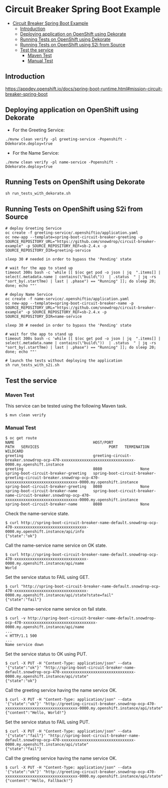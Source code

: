 # Circuit Breaker Spring Boot Example

* [Circuit Breaker Spring Boot Example](#circuit-breaker-spring-boot-example)
    * [Introduction](#introduction)
    * [Deploying application on OpenShift using Dekorate](#deploying-application-on-openshift-using-dekorate)
    * [Running Tests on OpenShift using Dekorate](#running-tests-on-openshift-using-dekorate)
    * [Running Tests on OpenShift using S2i from Source](#running-tests-on-openshift-using-s2i-from-source)
    * [Test the service](#test-the-service)
        * [Maven Test](#maven-test)
        * [Manual Test](#manual-test)

## Introduction

https://appdev.openshift.io/docs/spring-boot-runtime.html#mission-circuit-breaker-spring-boot

## Deploying application on OpenShift using Dekorate

- For the Greeting Service:
```
./mvnw clean verify -pl greeting-service -Popenshift -Ddekorate.deploy=true
```

- For the Name Service:
```
./mvnw clean verify -pl name-service -Popenshift -Ddekorate.deploy=true
```

## Running Tests on OpenShift using Dekorate

```
sh run_tests_with_dekorate.sh
```

## Running Tests on OpenShift using S2i from Source

```
# deploy Greeting Service
oc create -f greeting-service/.openshiftio/application.yaml
oc new-app --template=spring-boot-circuit-breaker-greeting -p SOURCE_REPOSITORY_URL="https://github.com/snowdrop/circuit-breaker-example" -p SOURCE_REPOSITORY_REF=sb-2.4.x -p SOURCE_REPOSITORY_DIR=greeting-service

sleep 30 # needed in order to bypass the 'Pending' state

# wait for the app to stand up
timeout 300s bash -c 'while [[ $(oc get pod -o json | jq  ".items[] | select(.metadata.name | contains(\"build\"))  | .status  " | jq -rs "sort_by(.startTme) | last | .phase") == "Running" ]]; do sleep 20; done; echo ""'

# deploy Name Service
oc create -f name-service/.openshiftio/application.yaml
oc new-app --template=spring-boot-circuit-breaker-name -p SOURCE_REPOSITORY_URL="https://github.com/snowdrop/circuit-breaker-example" -p SOURCE_REPOSITORY_REF=sb-2.4.x -p SOURCE_REPOSITORY_DIR=name-service

sleep 30 # needed in order to bypass the 'Pending' state

# wait for the app to stand up
timeout 300s bash -c 'while [[ $(oc get pod -o json | jq  ".items[] | select(.metadata.name | contains(\"build\"))  | .status  " | jq -rs "sort_by(.startTme) | last | .phase") == "Running" ]]; do sleep 20; done; echo ""'

# launch the tests without deploying the application
sh run_tests_with_s2i.sh
```

## Test the service

### Maven Test
This service can be tested using the following Maven task.

```shell
$ mvn clean verify
```

### Manual Test

```shell
$ oc get route
NAME                                   HOST/PORT                                                                                                                                      PATH   SERVICES                               PORT   TERMINATION   WILDCARD
greeting                               greeting-circuit-breaker.snowdrop-ocp-470-xxxxxxxxxxxxxxxxxxxxxxxxxxxxxxxx-0000.my.openshift.instance                                      greeting                               8080                 None
spring-boot-circuit-breaker-greeting   spring-boot-circuit-breaker-greeting-circuit-breaker.snowdrop-ocp-470-xxxxxxxxxxxxxxxxxxxxxxxxxxxxxxxx-0000.my.openshift.instance          spring-boot-circuit-breaker-greeting   8080                 None
spring-boot-circuit-breaker-name       spring-boot-circuit-breaker-name-circuit-breaker.snowdrop-ocp-470-xxxxxxxxxxxxxxxxxxxxxxxxxxxxxxxx-0000.my.openshift.instance              spring-boot-circuit-breaker-name       8080                 None
```

Check the name-service state.

```shell
$ curl http://spring-boot-circuit-breaker-name-default.snowdrop-ocp-470-xxxxxxxxxxxxxxxxxxxxxxxxxxxxxxxx-0000.my.openshift.instance/api/info
{"state":"ok"}
```

Call the name-service name service on OK state.

```shell
$ curl http://spring-boot-circuit-breaker-name-default.snowdrop-ocp-470-xxxxxxxxxxxxxxxxxxxxxxxxxxxxxxxx-0000.my.openshift.instance/api/name
World
```

Set the service status to FAIL using GET.

```shell
$ curl "http://spring-boot-circuit-breaker-name-default.snowdrop-ocp-470-xxxxxxxxxxxxxxxxxxxxxxxxxxxxxxxx-0000.my.openshift.instance/api/state?state=fail"
{"state":"fail"}
```

Call the name-service name service on fail state.

```shell
$ curl -v http://spring-boot-circuit-breaker-name-default.snowdrop-ocp-470-xxxxxxxxxxxxxxxxxxxxxxxxxxxxxxxx-0000.my.openshift.instance/api/name
...
< HTTP/1.1 500
...
Name service down
```

Set the service status to OK using PUT.

```shell
$ curl -X PUT -H "Content-Type: application/json" --data '{"state":"ok"}' "http://spring-boot-circuit-breaker-name-default.snowdrop-ocp-470-xxxxxxxxxxxxxxxxxxxxxxxxxxxxxxxx-0000.my.openshift.instance/api/state"
{"state":"ok"}
```

Call the greeting service having the name service OK.

```shell
$ curl -X PUT -H "Content-Type: application/json" --data '{"state":"ok"}' "http://greeting-circuit-breaker.snowdrop-ocp-470-xxxxxxxxxxxxxxxxxxxxxxxxxxxxxxxx-0000.my.openshift.instance/api/state"
{"content":"Hello, World!"}
```

Set the service status to FAIL using PUT.

```shell
$ curl -X PUT -H "Content-Type: application/json" --data '{"state":"fail"}' "http://spring-boot-circuit-breaker-name-default.snowdrop-ocp-470-xxxxxxxxxxxxxxxxxxxxxxxxxxxxxxxx-0000.my.openshift.instance/api/state"
{"state":"fail"}
```

Call the greeting service having the name service OK.

```shell
$ curl -X PUT -H "Content-Type: application/json" --data '{"state":"ok"}' "http://greeting-circuit-breaker.snowdrop-ocp-470-xxxxxxxxxxxxxxxxxxxxxxxxxxxxxxxx-0000.my.openshift.instance/api/state"
{"content":"Hello, Fallback!"}
```
